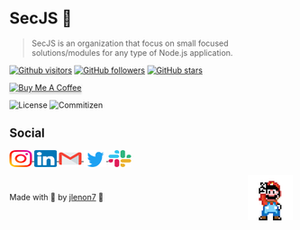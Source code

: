 # SecJS 📙

> SecJS is an organization that focus on small focused solutions/modules for any type of Node.js application.

[![Github visitors](https://visitor-badge.glitch.me/badge?page_id=secjs.visitor-badge)](https://github.com/secjs)
[![GitHub followers](https://img.shields.io/github/followers/jlenon7.svg?style=social&label=Follow&maxAge=2592000)](https://github.com/jlenon7?tab=followers)
[![GitHub stars](https://img.shields.io/github/stars/secjs/.github.svg?style=social&label=Star&maxAge=2592000)](https://github.com/secjs/.github/stargazers/)

<p>
    <a href="https://www.buymeacoffee.com/secjs" target="_blank"><img src="https://www.buymeacoffee.com/assets/img/custom_images/orange_img.png" alt="Buy Me A Coffee" style="height: 41px !important;width: 174px !important;box-shadow: 0px 3px 2px 0px rgba(190, 190, 190, 0.5) !important;-webkit-box-shadow: 0px 3px 2px 0px rgba(190, 190, 190, 0.5) !important;" ></a>
</p>

<p>
    <img alt="License" src="https://img.shields.io/badge/license-MIT-brightgreen?style=for-the-badge&logo=appveyor" />
    <img alt="Commitizen" src="https://img.shields.io/badge/commitizen-friendly-brightgreen?style=for-the-badge&logo=appveyor" />
</p>

## Social

<p>
  <a href="https://www.instagram.com/lenonsec/" target="_blank">
    <img align="center" src="https://raw.githubusercontent.com/SecJS/.github/1729da4ba21e71a32c14cbbd13bcf872c5cb6d2f/profile/icons/instagram.svg" alt="Instagram" height="30" width="40" />
  </a>

  <a href="https://www.linkedin.com/in/jo%C3%A3o-lenon-873480194/" target="_blank">
    <img align="center" src="https://raw.githubusercontent.com/SecJS/.github/1729da4ba21e71a32c14cbbd13bcf872c5cb6d2f/profile/icons/linkedin.svg" alt="LinkedIn" height="30" width="40" />
  </a>

  <a href="mailto:lenonSec7@gmail.com?subject=Hello%20again" target="_blank">
    <img align="center" src="https://raw.githubusercontent.com/SecJS/.github/1729da4ba21e71a32c14cbbd13bcf872c5cb6d2f/profile/icons/gmail.svg" alt="Gmail" height="30" width="40" />
  </a>

  <a href="https://twitter.com/lenonsec7" target="_blank">
    <img align="center" src="https://raw.githubusercontent.com/SecJS/.github/1729da4ba21e71a32c14cbbd13bcf872c5cb6d2f/profile/icons/twitter.svg" alt="Twitter" height="30" width="40" />
  </a>

  <a href="https://join.slack.com/t/athenna-workspace/shared_invite/zt-12m729t01-qv7iD0eFdyQWS9mhSfCSmQ" target="_blank">
    <img align="center" src="https://raw.githubusercontent.com/SecJS/.github/1729da4ba21e71a32c14cbbd13bcf872c5cb6d2f/profile/icons/slack.svg" alt="Twitter" height="30" width="40" />
  </a>
</p>

<img src="https://raw.githubusercontent.com/SecJS/.github/1729da4ba21e71a32c14cbbd13bcf872c5cb6d2f/profile/mario.png" width="80px" align="right" hspace="1px" vspace="1px"  alt="Mario"/>

<br/>

Made with 🖤 by [jlenon7](https://github.com/jlenon7) :wave:
